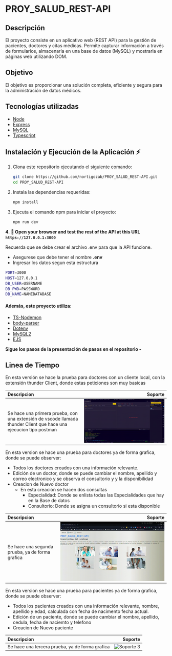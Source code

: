 # PROY_SALUD_REST-API
## Descripción
El proyecto consiste en un aplicativo web (REST API) para la gestión de pacientes, doctores y citas médicas. Permite capturar información a través de formularios, almacenarla en una base de datos (MySQL) y mostrarla en páginas web utilizando DOM.

## Objetivo

El objetivo es proporcionar una solución completa, eficiente y segura para la administración de datos médicos.

## Tecnologías utilizadas
- [Node](https://nodejs.org/en)
- [Express](https://expressjs.com/)
- [MySQL](https://www.mysql.com)
- [Typescript](https://nodejs.dev/en/learn/nodejs-with-typescript/)

## Instalación y Ejecución de la Aplicación :zap:

1. Clona este repositorio ejecutando el siguiente comando:

   ```bash
   git clone https://github.com/nortigozab/PROY_SALUD_REST-API.git
   cd PROY_SALUD_REST-API
   ```

2. Instala las dependencias requeridas:

   ```bash
   npm install
   ```

3. Ejecuta el comando npm para iniciar el proyecto:

   ```bash
   npm run dev
   ```
**4.** **🎉 Open your browser and test the rest of the API at this URL `https://127.0.0.1:3000`**

Recuerda que se debe crear el archivo .env para que la API funcione.
- Asegurese que debe tener el nombre **.env**
- Ingresar los datos segun esta estructura 
```bash
PORT=3000
HOST=127.0.0.1
DB_USER=USERNAME
DB_PWD=PASSWORD
DB_NAME=NAMEDATABASE
```
#### Además, este proyecto utiliza:

- [TS-Nodemon](https://stackoverflow.com/questions/37979489/how-to-watch-and-reload-ts-node-when-typescript-files-change)
- [body-parser](https://www.npmjs.com/package/body-parser)
- [Dotenv](https://www.npmjs.com/package/dotenv)
- [MySQL2](https://www.npmjs.com/package/mysql2)
- [EJS](https://www.npmjs.com/package/ejs)

**Sigue los pasos de la presentación de pasos en el repositorio -**

## Linea de Tiempo

En esta versión se hace la prueba para doctores con un cliente local, con la extensión thunder Client, donde estas peticiones son muy basicas

| Descripcion | Soporte   |
|:------------|---------: |
| Se hace una primera prueba, con una extensión de vscode llamada thunder Client que hace una ejecucion tipo postman            | ![Soporte 1](./img/1.gif?raw=true "import")       |


En esta version se hace una prueba para doctores ya de forma grafica, donde se puede observer:
- Todos los doctores creados con una información relevante.
- Edición de un doctor, donde se puede cambiar el nombre, apellido y correo electronico y se observa el consultorio y y la disponibilidad
- Creacion de Nuevo doctor
  - En esta creación se hacen dos consultas
    - Especialidad: Donde se enlista todas las Especialidades que hay en la Base de datos
    - Consultorio: Donde se asigna un consultorio si esta disponible

| Descripcion | Soporte   |
|:------------|---------: |
| Se hace una segunda prueba, ya de forma grafica       | ![Soporte 2](./img/2.gif?raw=true "import")       |

En esta version se hace una prueba para pacientes ya de forma grafica, donde se puede observer:
- Todos los pacientes creados con una información relevante, nombre, apellido y edad, calculada con fecha de nacimento  fecha actual.
- Edición de un paciente, donde se puede cambiar el nombre, apellido, cedula, fecha de naciemto y telefono
- Creacion de Nuevo paciente

| Descripcion | Soporte   |
|:------------|---------: |
| Se hace una tercera prueba, ya de forma grafica       | ![Soporte 3](./img/3.gif?raw=true "import")       |